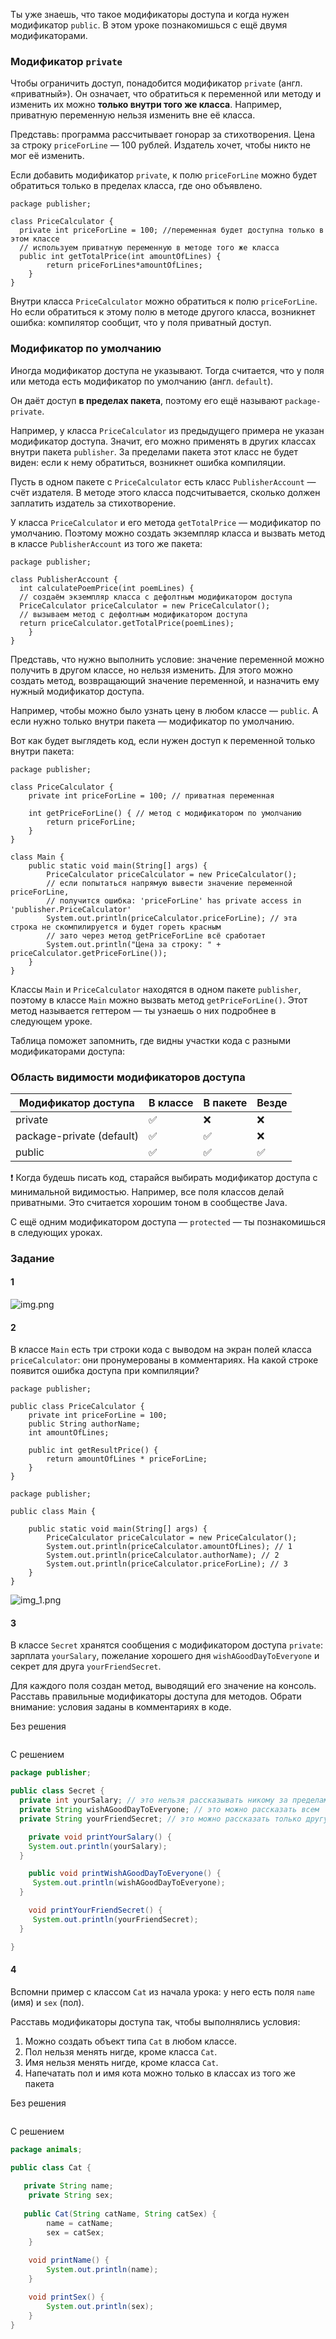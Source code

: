 Ты уже знаешь, что такое модификаторы доступа и когда нужен модификатор `public`. В этом уроке познакомишься с ещё двумя модификаторами.

### Модификатор `private`

Чтобы ограничить доступ, понадобится модификатор `private` (англ. «приватный»). Он означает, что обратиться к переменной или методу и изменить их можно **только внутри того же класса**. Например, приватную переменную нельзя изменить вне её класса.

Представь: программа рассчитывает гонорар за стихотворения. Цена за строку `priceForLine` — 100 рублей. Издатель хочет, чтобы никто не мог её изменить.

Если добавить модификатор `private`, к полю `priceForLine` можно будет обратиться только в пределах класса, где оно объявлено.
```
package publisher;

class PriceCalculator {
  private int priceForLine = 100; //переменная будет доступна только в этом классе
  // используем приватную переменную в методе того же класса
  public int getTotalPrice(int amountOfLines) {
        return priceForLines*amountOfLines;
    }
} 
```

Внутри класса `PriceCalculator` можно обратиться к полю `priceForLine`. Но если обратиться к этому полю в методе другого класса, возникнет ошибка: компилятор сообщит, что у поля приватный доступ.

### Модификатор по умолчанию

Иногда модификатор доступа не указывают. Тогда считается, что у поля или метода есть модификатор по умолчанию (англ. `default`).

Он даёт доступ **в пределах пакета**, поэтому его ещё называют `package-private`.

Например, у класса `PriceCalculator` из предыдущего примера не указан модификатор доступа. Значит, его можно применять в других классах внутри пакета `publisher`. За пределами пакета этот класс не будет виден: если к нему обратиться, возникнет ошибка компиляции.

Пусть в одном пакете с `PriceCalculator` есть класс `PublisherAccount` — счёт издателя. В методе этого класса подсчитывается, сколько должен заплатить издатель за стихотворение.

У класса `PriceCalculator` и его метода `getTotalPrice` — модификатор по умолчанию. Поэтому можно создать экземпляр класса и вызвать метод в классе `PublisherAccount` из того же пакета:
```
package publisher;

class PublisherAccount {
  int calculatePoemPrice(int poemLines) {
  // создаём экземпляр класса с дефолтным модификатором доступа
  PriceCalculator priceCalculator = new PriceCalculator();
  // вызываем метод с дефолтным модификатором доступа
  return priceCalculator.getTotalPrice(poemLines); 
    }
} 
```


Представь, что нужно выполнить условие: значение переменной можно получить в другом классе, но нельзя изменить. Для этого можно создать метод, возвращающий значение переменной, и назначить ему нужный модификатор доступа.

Например, чтобы можно было узнать цену в любом классе — `public`. А если нужно только внутри пакета — модификатор по умолчанию.

Вот как будет выглядеть код, если нужен доступ к переменной только внутри пакета:
```
package publisher;

class PriceCalculator {
    private int priceForLine = 100; // приватная переменная

    int getPriceForLine() { // метод с модификатором по умолчанию
        return priceForLine;
    }
}

class Main {
    public static void main(String[] args) {
        PriceCalculator priceCalculator = new PriceCalculator();
        // если попытаться напрямую вывести значение переменной priceForLine,
        // получится ошибка: 'priceForLine' has private access in 'publisher.PriceCalculator'
        System.out.println(priceCalculator.priceForLine); // эта строка не скомпилируется и будет гореть красным
        // зато через метод getPriceForLine всё сработает
        System.out.println("Цена за строку: " + priceCalculator.getPriceForLine());
    }
} 
```

Классы `Main` и `PriceCalculator` находятся в одном пакете `publisher`, поэтому в классе `Main` можно вызвать метод `getPriceForLine()`. Этот метод называется геттером — ты узнаешь о них подробнее в следующем уроке.

Таблица поможет запомнить, где видны участки кода с разными модификаторами доступа:

### Область видимости модификаторов доступа

|Модификатор доступа|В классе|В пакете|Везде|
|---|---|---|---|
|private|✅|❌|❌|
|package-private (default)|✅|✅|❌|
|public|✅|✅|✅|

❗️ Когда будешь писать код, старайся выбирать модификатор доступа с минимальной видимостью. Например, все поля классов делай приватными. Это считается хорошим тоном в сообществе Java.

С ещё одним модификатором доступа — `protected` — ты познакомишься в следующих уроках.

### Задание 
#### 1
![img.png](img%2Fimg.png)
#### 2
В классе `Main` есть три строки кода с выводом на экран полей класса `priceCalculator`: они пронумерованы в комментариях. На какой строке появится ошибка доступа при компиляции?
```
package publisher;

public class PriceCalculator {
    private int priceForLine = 100;
    public String authorName;  
    int amountOfLines;

    public int getResultPrice() {
        return amountOfLines * priceForLine;
    }
} 
```
```
package publisher;

public class Main {

    public static void main(String[] args) {
        PriceCalculator priceCalculator = new PriceCalculator();
        System.out.println(priceCalculator.amountOfLines); // 1
        System.out.println(priceCalculator.authorName); // 2
        System.out.println(priceCalculator.priceForLine); // 3
    }
} 
```
![img_1.png](img%2Fimg_1.png)


#### 3
В классе `Secret` хранятся сообщения с модификатором доступа `private`: зарплата `yourSalary`, пожелание хорошего дня `wishAGoodDayToEveryone` и секрет для друга `yourFriendSecret`.

Для каждого поля создан метод, выводящий его значение на консоль. Расставь правильные модификаторы доступа для методов. Обрати внимание: условия заданы в комментариях в коде.

Без решения
```java

```

С решением
```java
package publisher;

public class Secret {
  private int yourSalary; // это нельзя рассказывать никому за пределами класса
  private String wishAGoodDayToEveryone; // это можно рассказать всем
  private String yourFriendSecret; // это можно рассказать только другу из того же пакета

	private void printYourSalary() { 
    System.out.println(yourSalary);
  }

    public void printWishAGoodDayToEveryone() {
     System.out.println(wishAGoodDayToEveryone);
  }

    void printYourFriendSecret() {
     System.out.println(yourFriendSecret);
  }

}
```

#### 4
Вспомни пример с классом `Cat` из начала урока: у него есть поля `name` (имя) и `sex` (пол).

Расставь модификаторы доступа так, чтобы выполнялись условия:

1. Можно создать объект типа `Cat` в любом классе.
2. Пол нельзя менять нигде, кроме класса `Cat`.
3. Имя нельзя менять нигде, кроме класса `Cat`.
4. Напечатать пол и имя кота можно только в классах из того же пакета

Без решения
```java

```

С решением
```java
package animals;

public class Cat {
  
   private String name;
    private String sex;
  
   public Cat(String catName, String catSex) {
        name = catName;
        sex = catSex;
    }   
	  
    void printName() { 
        System.out.println(name);
    }

    void printSex() {
        System.out.println(sex);
    }
}
```